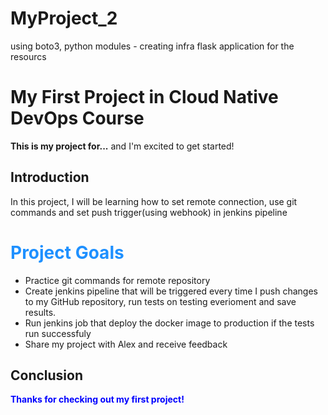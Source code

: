 # MyProject_2
using boto3, python modules - creating infra flask application for the resourcs


# My First Project in Cloud Native DevOps Course

**This is my project for...** and I'm excited to get started!

## Introduction

In this project, I will be learning how to set remote connection, use git commands and set push trigger(using webhook) in jenkins pipeline

<h1 style="color:DodgerBlue;">Project Goals</h1>
 
- Practice  git commands for remote repository
- Create jenkins pipeline that will be triggered every time I push changes to my GitHub repository, run tests on testing everioment and save results.
- Run jenkins job that deploy the docker image to production if the tests run successfuly
- Share my project with Alex and receive feedback

## Conclusion


<span style="color:blue;font-weight:bold;">Thanks for checking out my first project!</span>
